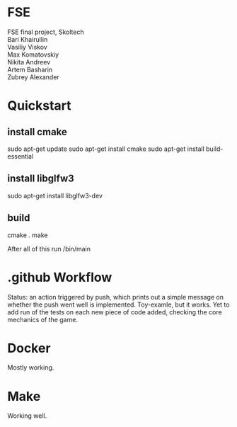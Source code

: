 # FSE
FSE final project, Skoltech\
Bari Khairullin    
Vasiliy Viskov    
Max Komatovskiy    
Nikita Andreev   
Artem Basharin    
Zubrey Alexander   

# Quickstart
## install cmake
sudo apt-get update
sudo apt-get install cmake
sudo apt-get install build-essential

## install libglfw3
sudo apt-get install libglfw3-dev

## build
cmake .
make

After all of this run /bin/main

# .github Workflow
Status: an action triggered by push, which prints out a simple message on whether the push went well is implemented. Toy-examle, but it works. Yet to add run of the tests on each new piece of code added, checking the core mechanics of the game.

# Docker
Mostly working.

# Make 
Working well.


